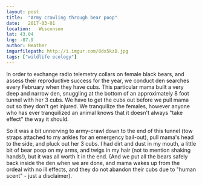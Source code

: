 ```yaml
---
layout: post
title:  "Army crawling through bear poop"
date:   2017-03-01
location: 	Wisconson
lat: 43.04
lng: -87.9
author: Heather
imgurfilepath: http://i.imgur.com/8dx5kzB.jpg
tags: ["wildlife ecology"]
---
```


	
In order to exchange radio telemetry collars on female black bears, and assess their reproductive success for the year, we conduct den searches every February when they have cubs.  This particular mama built a very deep and narrow den, snuggling at the bottom of an approximately 8 foot tunnel with her 3 cubs.  We have to get the cubs out before we pull mama out so they don't get injured.  We tranquilize the females, however anyone who has ever tranquilized an animal knows that it doesn't always "take effect" the way it should.

So it was a bit unnerving to army-crawl down to the end of this tunnel (tow straps attached to my ankles for an emergency bail-out), pull mama's head to the side, and pluck out her 3 cubs.  I had dirt and dust in my mouth, a little bit of bear poop on my arms, and twigs in my hair (not to mention shaking hands!), but it was all worth it in the end.  (And we put all the bears safely back inside the den when we are done, and mama wakes up from the ordeal with no ill effects, and they do not abandon their cubs due to "human scent" - just a disclaimer).